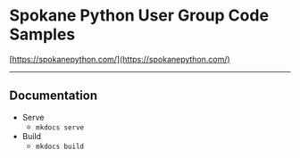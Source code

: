 # Spokane Python User Group Code Samples

[https://spokanepython.com/](https://spokanepython.com/)

---

## Documentation

- Serve
  - `mkdocs serve`
- Build
  - `mkdocs build`
